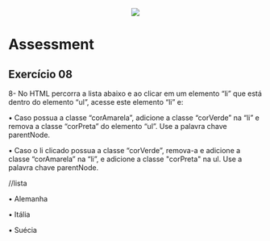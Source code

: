 <p align="center">
    <img src="https://www.infnet.edu.br/infnet/wp-content/themes/infnet.homepage//assets/img/LogoInfnetRodape.png"/>
</p>

# Assessment

## Exercício 08

8-	No HTML percorra a lista abaixo e ao clicar em um elemento “li” que está dentro do elemento “ul”, acesse este elemento “li” e:

•	Caso possua a classe “corAmarela”, adicione a classe “corVerde” na “li” e remova a classe “corPreta” do elemento “ul”. Use a palavra chave parentNode. 

•	Caso o li clicado possua a classe “corVerde”, remova-a e adicione a classe “corAmarela” na “li”, e adicione a classe "corPreta" na ul. Use a palavra chave parentNode.

//lista

  •	Alemanha
  
  •	Itália
  
  •	Suécia
 